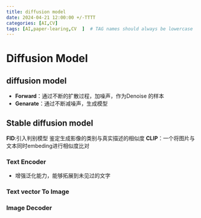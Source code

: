 ```yaml
---
title: diffusion model
date: 2024-04-21 12:00:00 +/-TTTT
categories: [AI,CV]
tags: [AI,paper-learing,CV  ]  # TAG names should always be lowercase
---
```


# Diffusion Model

## diffusion model
* **Forward**：通过不断的扩散过程，加噪声，作为Denoise 的样本
* **Genarate**：通过不断减噪声，生成模型

## Stable diffusion model
**FID**:引入判别模型 鉴定生成影像的类别与真实描述的相似度
**CLIP**：一个将图片与文本同时embeding进行相似度比对
### Text Encoder
* 增强泛化能力，能够拓展到未见过的文字

### Text vector To Image



### Image Decoder
